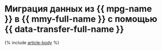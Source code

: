 # Миграция данных из {{ mpg-name }} в {{ mmy-full-name }} с помощью {{ data-transfer-full-name }}

{% include [article-body](../../_tutorials/datatransfer/mpg-to-mmy.md) %}
